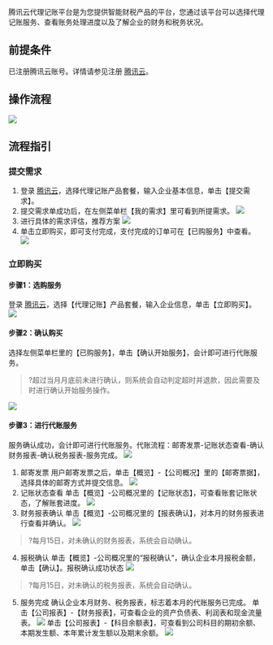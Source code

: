 
腾讯云代理记账平台是为您提供智能财税产品的平台，您通过该平台可以选择代理记账服务、查看账务处理进度以及了解企业的财务和税务状况。

## 前提条件

已注册腾讯云账号。详情请参见注册 [腾讯云](https://cloud.tencent.com/)。

## 操作流程

![](https://main.qcloudimg.com/raw/755f4ef700fe007e4af95c0cd131d0a9.png)

## 流程指引

### 提交需求

1. 登录 [腾讯云](https://cloud.tencent.com/login?s_url=https%3A%2F%2Fcloud.tencent.com%2F)，选择代理记账产品套餐，输入企业基本信息，单击【提交需求】。
2. 提交需求单成功后，在左侧菜单栏【我的需求】里可看到所提需求。
![](https://main.qcloudimg.com/raw/9edbe49723aa11adc4baf199a966edbd.png)
3. 进行具体的需求评估，推荐方案
![](https://main.qcloudimg.com/raw/197a852701275d7534c35677949fcfc1.png)
4. 单击立即购买，即可支付完成，支付完成的订单可在【已购服务】中查看。
![](https://main.qcloudimg.com/raw/9286ecac54136b2256924b585aa99900.png)

### 立即购买

#### 步骤1：选购服务

登录 [腾讯云](https://cloud.tencent.com/login?s_url=https%3A%2F%2Fcloud.tencent.com%2F)，选择【代理记账】产品套餐，输入企业信息，单击【立即购买】。
![](https://main.qcloudimg.com/raw/46e076c8117b958fa193e7a7670ba30f.png)
<span id="test2"></span> 
#### 步骤2：确认购买

选择左侧菜单栏里的【已购服务】，单击【确认开始服务】，会计即可进行代账服务。

>?超过当月月底前未进行确认，则系统会自动判定超时并退款，因此需要及时进行确认开始服务操作。

![](https://main.qcloudimg.com/raw/777b0c52a8574cd8340194189d971f7c.png)

#### 步骤3：进行代账服务
服务确认成功，会计即可进行代账服务。代账流程：邮寄发票-记账状态查看-确认财务报表-确认税务报表-服务完成。
![](https://main.qcloudimg.com/raw/7d5e5cf69b0301dbe2fab12d1fcd59bf.png)
<span id="test31"></span> 
1. 邮寄发票
用户邮寄发票之后，单击【概览】-【公司概况】里的【邮寄票据】，选择具体的邮寄方式并提交信息。
![](https://main.qcloudimg.com/raw/25f235907515ef9f027be9c1a1268116.png)
<span id="test32"></span> 
2. 记账状态查看
单击【概览】-公司概况里的【记账状态】，可查看账套记账状态，了解账套进度。
![](https://main.qcloudimg.com/raw/b5690d0f397e14dcc67a87395ada4828.png)
<span id="test33"></span> 
3. 财务报表确认
单击【概览】-公司概况里的【报表确认】，对本月的财务报表进行查看并确认。
![](https://main.qcloudimg.com/raw/2903c6fe948c43e9f59a546117b5f4a1.png)
>?每月15日，对未确认的财务报表，系统会自动确认。
<span id="test34"></span> 
4. 报税确认
单击【概览】-公司概况里的“报税确认”，确认企业本月报税金额，单击【确认】。报税确认成功状态
![](https://main.qcloudimg.com/raw/52169d92d29e21be0c8cf9d0e13bb249.png)
>?每月15日，对未确认的税务报表，系统会自动确认。
<span id="test35"></span> 
5. 服务完成
确认企业本月财务、税务报表，标志着本月的代账服务已完成。
单击【公司报表】-【财务报表】，可查看企业的资产负债表、利润表和现金流量表。
![](https://main.qcloudimg.com/raw/bf65dd0428052f00c55934f0a3c8e76f.png)
单击【公司报表】-【科目余额表】，可查看到公司科目的期初余额、本期发生额、本年累计发生额以及期末余额。
![](https://main.qcloudimg.com/raw/c7187ca8571989d4edd39e1b32120683.png)

